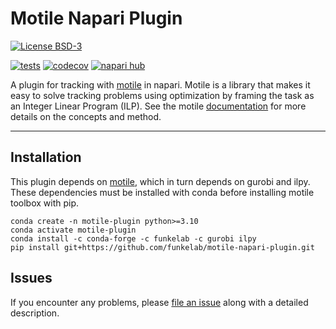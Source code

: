 # Motile Napari Plugin

[![License BSD-3](https://img.shields.io/pypi/l/motile-plugin.svg?color=green)](https://github.com/funkelab/motile-napari-plugin/raw/main/LICENSE)
<!--[![PyPI](https://img.shields.io/pypi/v/motile-plugin.svg?color=green)](https://pypi.org/project/motile-plugin)
[![Python Version](https://img.shields.io/pypi/pyversions/motile-plugin.svg?color=green)](https://python.org)
-->
[![tests](https://github.com/funkelab/motile-napari-plugin/workflows/tests/badge.svg)](https://github.com/funkelab/motile-napari-plugin/actions)
[![codecov](https://codecov.io/gh/funkelab/motile-napari-plugin/branch/main/graph/badge.svg)](https://codecov.io/gh/funkelab/motile-napari-plugin)
[![napari hub](https://img.shields.io/endpoint?url=https://api.napari-hub.org/shields/motile-plugin)](https://napari-hub.org/plugins/motile-plugin)

A plugin for tracking with [motile](https://github.com/funkelab/motile) in napari. 
Motile is a library that makes it easy to solve tracking problems using optimization 
by framing the task as an Integer Linear Program (ILP).
See the motile [documentation](https://funkelab.github.io/motile_toolbox) 
for more details on the concepts and method.

----------------------------------

## Installation

This plugin depends on [motile](https://github.com/funkelab/motile), which in 
turn depends on gurobi and ilpy. These dependencies must be installed with 
conda before installing motile toolbox with pip.

    conda create -n motile-plugin python>=3.10
    conda activate motile-plugin
    conda install -c conda-forge -c funkelab -c gurobi ilpy
    pip install git+https://github.com/funkelab/motile-napari-plugin.git

## Issues

If you encounter any problems, please 
[file an issue](https://github.com/funkelab/motile-napari-plugin/issues) 
along with a detailed description.
